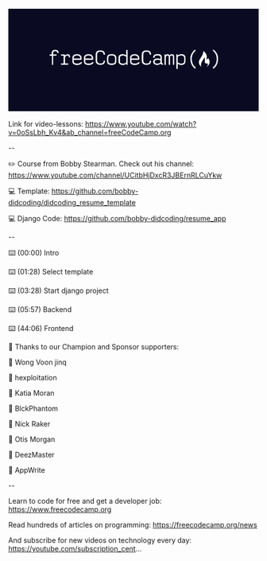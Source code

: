 ![logo](https://github.com/CarlosViniMSouza/Python-BackEnd-Django/blob/main/Images/freecodecamp.png)

Link for video-lessons: https://www.youtube.com/watch?v=0oSsLbh_Kv4&ab_channel=freeCodeCamp.org

--

✏️ Course from Bobby Stearman. Check out his channel: https://www.youtube.com/channel/UCitbHjDxcR3JBErnRLCuYkw

💻 Template: https://github.com/bobby-didcoding/didcoding_resume_template

💻 Django Code: https://github.com/bobby-didcoding/resume_app

--

⌨️ (00:00) Intro

⌨️ (01:28) Select template

⌨️ (03:28) Start django project

⌨️ (05:57) Backend

⌨️ (44:06) Frontend

🎉 Thanks to our Champion and Sponsor supporters:

👾 Wong Voon jinq

👾 hexploitation

👾 Katia Moran

👾 BlckPhantom

👾 Nick Raker

👾 Otis Morgan

👾 DeezMaster

👾 AppWrite

--

Learn to code for free and get a developer job: https://www.freecodecamp.org

Read hundreds of articles on programming: https://freecodecamp.org/news

And subscribe for new videos on technology every day: https://youtube.com/subscription_cent...
